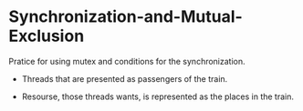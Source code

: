 # Synchronization-and-Mutual-Exclusion

Pratice for using mutex and conditions for the synchronization.

* Threads that are presented as passengers of the train.

* Resourse, those threads wants, is represented as the places in the train.
